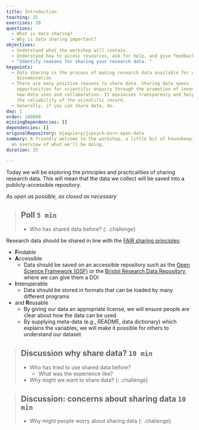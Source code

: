 ```yaml
---
title: Introduction
teaching: 15
exercises: 20
questions:
  - What is data sharing?
  - Why is data sharing important?
objectives:
  - Understand what the workshop will contain.
  - Understand how to access resources, ask for help, and give feedback.
  - "Identify reasons for sharing your research data. "
keypoints:
  - Data sharing is the process of making research data available for wider
    dissemination
  - There are many positive reasons to share data. Sharing data opens
    opportunities for scientific enquiry through the promotion of innovation via
    new data uses and collaboration. It maximises transparency and helps ensure
    the reliability of the scientific record.
  - Generally, if you can share data, do.
day: 1
order: 100000
missingDependencies: []
dependencies: []
originalRepository: mjaquiery/jspsych-born-open-data
summary: A friendly welcome to the workshop, a little bit of housekeeping, and
  an overview of what we'll be doing.
duration: 35

---
```

Today we will be exploring the principles and practicalities of sharing research data. 
This will mean that the data we collect will be saved into a publicly-accessible repository.

*As open as possible, as closed as necessary*

> ## Poll `5 min`
> - Who has shared data before?
{: .challenge}

Research data should be shared in line with the [FAIR sharing principles](https://www.go-fair.org/fair-principles/):
* **F**indable
* **A**ccessible
  * Data should be saved on an accessible repository such as the [Open Science Framework (OSF)](https://osf.io/) or the [Bristol Research Data Repository](https://www.bristol.ac.uk/staff/researchers/data/publishing-research-data/), where we can give them a DOI
* **I**nteroperable
  * Data should be stored in formats that can be loaded by many different programs
* and **R**eusable
  * By giving our data an appropriate license, we will ensure people are clear about how the data can be used
  * By supplying meta-data (e.g., README, data dictionary) which explains the variables, we will make it possible for others to understand our dataset

> ## Discussion why share data? `10 min`
> - Who has tried to use shared data before?
>   - What was the experience like?
> - Why might we want to share data?
{: .challenge}

> ## Discussion: concerns about sharing data `10 min`
> - Why might people worry about sharing data
{: .challenge}


